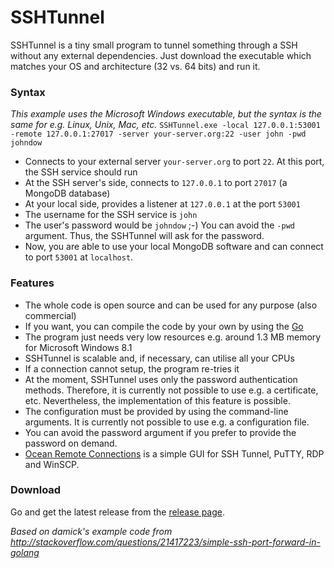 SSHTunnel
=========
SSHTunnel is a tiny small program to tunnel something through a SSH without any external dependencies. Just download the executable which matches your OS and architecture (32 vs. 64 bits) and run it.

### Syntax
*This example uses the Microsoft Windows executable, but the syntax is the same for e.g. Linux, Unix, Mac, etc.*
`SSHTunnel.exe -local 127.0.0.1:53001 -remote 127.0.0.1:27017 -server your-server.org:22 -user john -pwd johndow`

- Connects to your external server `your-server.org` to port `22`. At this port, the SSH service should run
- At the SSH server's side, connects to `127.0.0.1` to port `27017` (a MongoDB database)
- At your local side, provides a listener at `127.0.0.1` at the port `53001`
- The username for the SSH service is `john`
- The user's password would be `johndow` ;-) You can avoid the `-pwd` argument. Thus, the SSHTunnel will ask for the password.
- Now, you are able to use your local MongoDB software and can connect to port `53001` at `localhost`.

### Features
- The whole code is open source and can be used for any purpose (also commercial)
- If you want, you can compile the code by your own by using the [Go](http://www.golang.org)
- The program just needs very low resources e.g. around 1.3 MB memory for Microsoft Windows 8.1
- SSHTunnel is scalable and, if necessary, can utilise all your CPUs
- If a connection cannot setup, the program re-tries it
- At the moment, SSHTunnel uses only the password authentication methods. Therefore, it is currently not possible to use e.g. a certificate, etc. Nevertheless, the implementation of this feature is possible.
- The configuration must be provided by using the command-line arguments. It is currently not possible to use e.g. a configuration file.
- You can avoid the password argument if you prefer to provide the password on demand.
- [Ocean Remote Connections](https://github.com/SommerEngineering/OceanRemoteConnections) is a simple GUI for SSH Tunnel, PuTTY, RDP and WinSCP.

### Download
Go and get the latest release from the [release page](https://github.com/SommerEngineering/SSHTunnel/releases).

*Based on damick's example code from http://stackoverflow.com/questions/21417223/simple-ssh-port-forward-in-golang*
